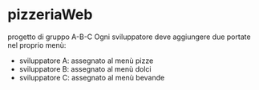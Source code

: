 # pizzeriaWeb
progetto di gruppo A-B-C
Ogni sviluppatore deve aggiungere due portate nel proprio menù:
- sviluppatore A: assegnato al menù pizze
- sviluppatore B: assegnato al menù dolci
- sviluppatore C: assegnato al menù bevande

